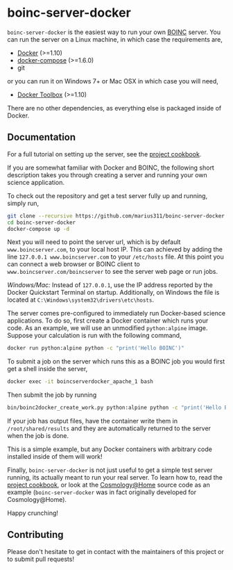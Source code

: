 
boinc-server-docker
===================

`boinc-server-docker` is the easiest way to run your own [BOINC](http://boinc.berkeley.edu/) server. You can run the server on a Linux machine, in which case the requirements are, 

* [Docker](https://github.com/docker/docker/releases) (>=1.10)
* [docker-compose](https://github.com/docker/compose/releases) (>=1.6.0)
* git 

or you can run it on Windows 7+ or Mac OSX in which case you will need, 

* [Docker Toolbox](https://www.docker.com/products/docker-toolbox)  (>=1.10)

There are no other dependencies, as everything else is packaged inside of Docker. 

Documentation
-------------

For a full tutorial on setting up the server, see the [project cookbook](https://github.com/marius311/boinc-server-docker/blob/master/docs/cookbook.md). 

If you are somewhat familiar with Docker and BOINC, the following short description takes you through creating a server and running your own science application. 

To check out the repository and get a test server fully up and running, simply run,
```bash
git clone --recursive https://github.com/marius311/boinc-server-docker.git
cd boinc-server-docker
docker-compose up -d
```

Next you will need to point the server url, which is by default `www.boincserver.com`, to your local host IP. This can achieved by adding the line `127.0.0.1 www.boincserver.com` to your `/etc/hosts` file. At this point you can connect a web browser or BOINC client to `www.boincserver.com/boincserver` to see the server web page or run jobs. 

*Windows/Mac:* Instead of `127.0.0.1`, use the IP address reported by the Docker Quickstart Terminal on startup. Additionally, on Windows the file is located at `C:\Windows\system32\drivers\etc\hosts`. 

The server comes pre-configured to immediately run Docker-based science applications. To do so, first create a Docker container which runs your code. As an example, we will use an unmodified `python:alpine` image. Suppose your calculation is run with the following command,

```bash
docker run python:alpine python -c "print('Hello BOINC')"
```

To submit a job on the server which runs this as a BOINC job you would first get a shell inside the server,

```bash
docker exec -it boincserverdocker_apache_1 bash
```

Then submit the job by running 

```bash
bin/boinc2docker_create_work.py python:alpine python -c "print('Hello BOINC')"
```

If your job has output files, have the container write them in `/root/shared/results` and they are automatically returned to the server when the job is done. 

This is a simple example, but any Docker containers with arbitrary code installed inside of them will work! 

Finally, `boinc-server-docker` is not just useful to get a simple test server running, its actually meant to run your real server. To learn how to, read the [project cookbook](https://github.com/marius311/boinc-server-docker/blob/master/docs/cookbook.md), or look at the [Cosmology@Home](https://www.github.com/marius311/cosmohome) source code as an example (`boinc-server-docker` was in fact originally developed for Cosmology@Home). 

Happy crunching! 

Contributing
------------

Please don't hesitate to get in contact with the maintainers of this project or to submit pull requests!
